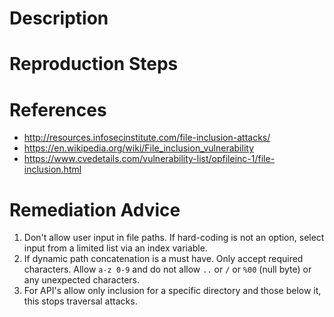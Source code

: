 # Description


# Reproduction Steps


# References

- http://resources.infosecinstitute.com/file-inclusion-attacks/
- https://en.wikipedia.org/wiki/File_inclusion_vulnerability
- https://www.cvedetails.com/vulnerability-list/opfileinc-1/file-inclusion.html


# Remediation Advice

1. Don't allow user input in file paths. If hard-coding is not an option, select input from a limited list via an index variable.
2. If dynamic path concatenation is a must have. Only accept required characters. Allow `a-z 0-9` and do not allow `..` or `/` or `%00` (null byte) or any unexpected characters.
3. For API's allow only inclusion for a specific directory and those below it, this stops traversal attacks.